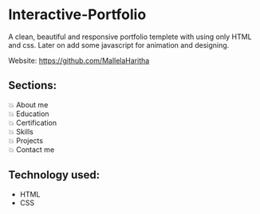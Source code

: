 # Interactive-Portfolio 


A clean, beautiful and responsive portfolio templete with using only HTML and css.
Later on add some javascript for animation and designing.

Website: https://github.com/MallelaHaritha

## Sections:
💥 About me\
💥 Education\
💥 Certification\
💥 Skills\
💥 Projects\
💥 Contact me

## Technology used:
- HTML
- CSS


